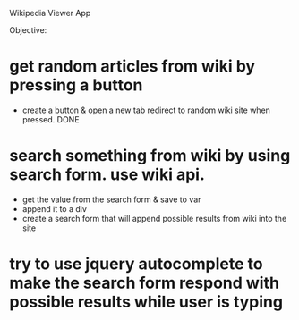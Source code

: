 Wikipedia Viewer App

Objective:

# get random articles from wiki by pressing a button 
- create a button & open a new tab redirect to random wiki site when pressed. DONE

# search something from wiki by using search form. use wiki api. 
- get the value from the search form & save to var
- append it to a div
- create a search form that will append possible results from wiki into the site

# try to use jquery autocomplete to make the search form respond with possible results while user is typing

